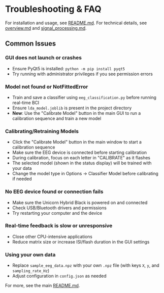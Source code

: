 # Troubleshooting & FAQ

For installation and usage, see [README.md](../README.md). For technical details, see [overview.md](overview.md) and [signal_processing.md](signal_processing.md).

## Common Issues

### GUI does not launch or crashes
- Ensure PyQt5 is installed: `python -m pip install pyqt5`
- Try running with administrator privileges if you see permission errors

### Model not found or NotFittedError
- Train and save a classifier using `eeg_classification.py` before running real-time BCI
- Ensure `lda_model.joblib` is present in the project directory
- **New**: Use the "Calibrate Model" button in the main GUI to run a calibration sequence and train a new model

### Calibrating/Retraining Models
- Click the "Calibrate Model" button in the main window to start a calibration sequence
- Make sure the EEG device is connected before starting calibration
- During calibration, focus on each letter in "CALIBRATE" as it flashes
- The selected model (shown in the status display) will be trained with your data
- Change the model type in Options → Classifier Model before calibrating if needed

### No EEG device found or connection fails
- Make sure the Unicorn Hybrid Black is powered on and connected
- Check USB/Bluetooth drivers and permissions
- Try restarting your computer and the device

### Real-time feedback is slow or unresponsive
- Close other CPU-intensive applications
- Reduce matrix size or increase ISI/flash duration in the GUI settings

### Using your own data
- Replace `sample_eeg_data.npz` with your own `.npz` file (with keys `X`, `y`, and `sampling_rate_Hz`)
- Adjust configuration in `config.json` as needed

For more, see the main [README.md](../README.md).
